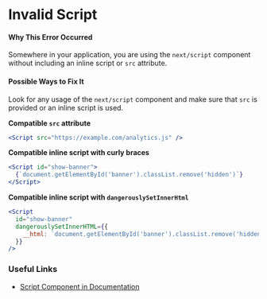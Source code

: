 # Invalid Script

#### Why This Error Occurred

Somewhere in your application, you are using the `next/script` component without including an inline script or `src` attribute.

#### Possible Ways to Fix It

Look for any usage of the `next/script` component and make sure that `src` is provided or an inline script is used.

**Compatible `src` attribute**

```jsx
<Script src="https://example.com/analytics.js" />
```

**Compatible inline script with curly braces**

```jsx
<Script id="show-banner">
  {`document.getElementById('banner').classList.remove('hidden')`}
</Script>
```

**Compatible inline script with `dangerouslySetInnerHtml`**

```jsx
<Script
  id="show-banner"
  dangerouslySetInnerHTML={{
    __html: `document.getElementById('banner').classList.remove('hidden')`,
  }}
/>
```

### Useful Links

- [Script Component in Documentation](https://nextjs.org/docs/basic-features/script)

